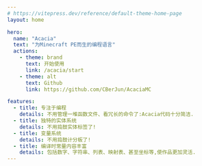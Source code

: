 ```yaml
---
# https://vitepress.dev/reference/default-theme-home-page
layout: home

hero:
  name: "Acacia"
  text: "为Minecraft PE而生的编程语言"
  actions:
    - theme: brand
      text: 开始使用
      link: /acacia/start
    - theme: alt
      text: Github
      link: https://github.com/CBerJun/AcaciaMC

features:
  - title: 专注于编程
    details: 不用管理一堆函数文件、看冗长的命令了:Acacia代码十分简洁.
  - title: 独特的实体系统
    details: 不用捣鼓实体标签了!
  - title: 变量系统
    details: 不用捣鼓计分板了!
  - title: 编译时常量内容丰富
    details: 包括数字、字符串、列表、映射表、甚至坐标等,使作品更加灵活.
---
```


<style>:root {
  --vp-home-hero-name-color: transparent;
  --vp-home-hero-name-background: -webkit-linear-gradient(90deg, #10ACFA, rgba(16,232,213,0.98));

  --vp-home-hero-image-background-image: linear-gradient(-45deg, #1AFEFF 40%, #3792FF 50%);
  --vp-home-hero-image-filter: blur(44px);
}

@media (min-width: 640px) {
  :root {
    --vp-home-hero-image-filter: blur(56px);
  }
}

@media (min-width: 960px) {
  :root {
    --vp-home-hero-image-filter: blur(56px);
  }
}
</style>